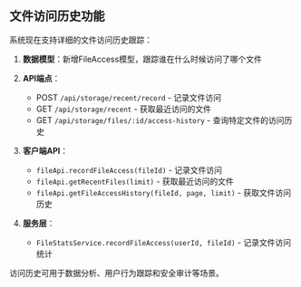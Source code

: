 ## 文件访问历史功能

系统现在支持详细的文件访问历史跟踪：

1. **数据模型**：新增FileAccess模型，跟踪谁在什么时候访问了哪个文件
2. **API端点**：
   - POST `/api/storage/recent/record` - 记录文件访问
   - GET `/api/storage/recent` - 获取最近访问的文件
   - GET `/api/storage/files/:id/access-history` - 查询特定文件的访问历史

3. **客户端API**：
   - `fileApi.recordFileAccess(fileId)` - 记录文件访问
   - `fileApi.getRecentFiles(limit)` - 获取最近访问的文件
   - `fileApi.getFileAccessHistory(fileId, page, limit)` - 获取文件访问历史

4. **服务层**：
   - `FileStatsService.recordFileAccess(userId, fileId)` - 记录文件访问统计

访问历史可用于数据分析、用户行为跟踪和安全审计等场景。 